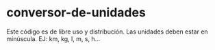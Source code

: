 # conversor-de-unidades
Este código es de libre uso y distribución.
Las unidades deben estar en minúscula.
EJ: km, kg, l, m, s, h...
